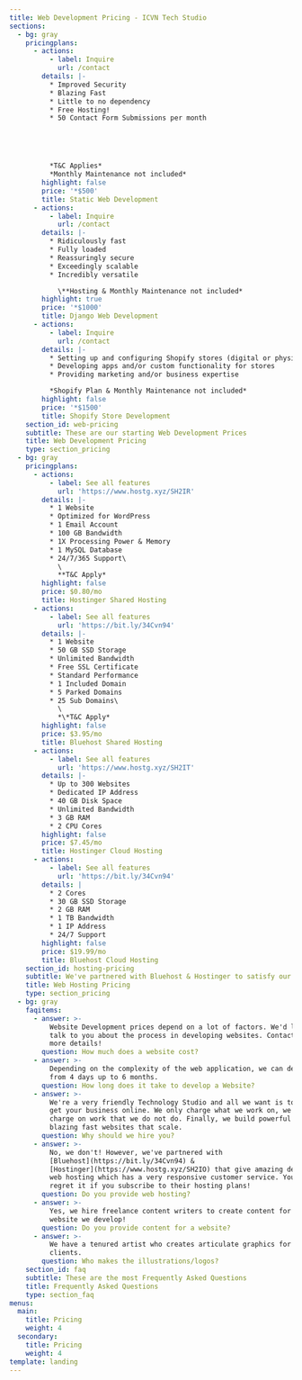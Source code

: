 ```yaml
---
title: Web Development Pricing - ICVN Tech Studio
sections:
  - bg: gray
    pricingplans:
      - actions:
          - label: Inquire
            url: /contact
        details: |-
          * Improved Security
          * Blazing Fast
          * Little to no dependency
          * Free Hosting!
          * 50 Contact Form Submissions per month





          *T&C Applies*
          *Monthly Maintenance not included*
        highlight: false
        price: '*$500'
        title: Static Web Development
      - actions:
          - label: Inquire
            url: /contact
        details: |-
          * Ridiculously fast
          * Fully loaded
          * Reassuringly secure
          * Exceedingly scalable
          * Incredibly versatile

            \**Hosting & Monthly Maintenance not included*
        highlight: true
        price: '*$1000'
        title: Django Web Development
      - actions:
          - label: Inquire
            url: /contact
        details: |-
          * Setting up and configuring Shopify stores (digital or physical)
          * Developing apps and/or custom functionality for stores
          * Providing marketing and/or business expertise

          *Shopify Plan & Monthly Maintenance not included*
        highlight: false
        price: '*$1500'
        title: Shopify Store Development
    section_id: web-pricing
    subtitle: These are our starting Web Development Prices
    title: Web Development Pricing
    type: section_pricing
  - bg: gray
    pricingplans:
      - actions:
          - label: See all features
            url: 'https://www.hostg.xyz/SH2IR'
        details: |-
          * 1 Website
          * Optimized for WordPress
          * 1 Email Account
          * 100 GB Bandwidth
          * 1X Processing Power & Memory
          * 1 MySQL Database
          * 24/7/365 Support\
            \
            **T&C Apply*
        highlight: false
        price: $0.80/mo
        title: Hostinger Shared Hosting
      - actions:
          - label: See all features
            url: 'https://bit.ly/34Cvn94'
        details: |-
          * 1 Website
          * 50 GB SSD Storage
          * Unlimited Bandwidth
          * Free SSL Certificate
          * Standard Performance
          * 1 Included Domain
          * 5 Parked Domains
          * 25 Sub Domains\
            \
            *\*T&C Apply*
        highlight: false
        price: $3.95/mo
        title: Bluehost Shared Hosting
      - actions:
          - label: See all features
            url: 'https://www.hostg.xyz/SH2IT'
        details: |-
          * Up to 300 Websites
          * Dedicated IP Address
          * 40 GB Disk Space
          * Unlimited Bandwidth
          * 3 GB RAM
          * 2 CPU Cores
        highlight: false
        price: $7.45/mo
        title: Hostinger Cloud Hosting
      - actions:
          - label: See all features
            url: 'https://bit.ly/34Cvn94'
        details: |
          * 2 Cores
          * 30 GB SSD Storage
          * 2 GB RAM
          * 1 TB Bandwidth
          * 1 IP Address
          * 24/7 Support
        highlight: false
        price: $19.99/mo
        title: Bluehost Cloud Hosting
    section_id: hosting-pricing
    subtitle: We've partnered with Bluehost & Hostinger to satisfy our web hosting needs
    title: Web Hosting Pricing
    type: section_pricing
  - bg: gray
    faqitems:
      - answer: >-
          Website Development prices depend on a lot of factors. We'd love to
          talk to you about the process in developing websites. Contact us for
          more details!
        question: How much does a website cost?
      - answer: >-
          Depending on the complexity of the web application, we can develop one
          from 4 days up to 6 months.
        question: How long does it take to develop a Website?
      - answer: >-
          We're a very friendly Technology Studio and all we want is to help you
          get your business online. We only charge what we work on, we do not
          charge on work that we do not do. Finally, we build powerful and
          blazing fast websites that scale.
        question: Why should we hire you?
      - answer: >-
          No, we don't! However, we've partnered with
          [Bluehost](https://bit.ly/34Cvn94) &
          [Hostinger](https://www.hostg.xyz/SH2IO) that give amazing deals on
          web hosting which has a very responsive customer service. You won't
          regret it if you subscribe to their hosting plans!
        question: Do you provide web hosting?
      - answer: >-
          Yes, we hire freelance content writers to create content for each
          website we develop!
        question: Do you provide content for a website?
      - answer: >-
          We have a tenured artist who creates articulate graphics for our
          clients.
        question: Who makes the illustrations/logos?
    section_id: faq
    subtitle: These are the most Frequently Asked Questions
    title: Frequently Asked Questions
    type: section_faq
menus:
  main:
    title: Pricing
    weight: 4
  secondary:
    title: Pricing
    weight: 4
template: landing
---
```


